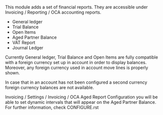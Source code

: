 This module adds a set of financial reports. They are accessible under
Invoicing / Reporting / OCA accounting reports.

- General ledger
- Trial Balance
- Open Items
- Aged Partner Balance
- VAT Report
- Journal Ledger

Currently General ledger, Trial Balance and Open Items are fully
compatible with a foreign currency set up in account in order to display
balances. Moreover, any foreign currency used in account move lines is
properly shown.

In case that in an account has not been configured a second currency
foreign currency balances are not available.

Invoicing / Settings / Invoicing / OCA Aged Report Configuration you will be able to set
dynamic intervals that will appear on the Aged Partner Balance.
For further information, check CONFIGURE.rst

